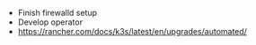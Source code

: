 - Finish firewalld setup
- Develop operator
- https://rancher.com/docs/k3s/latest/en/upgrades/automated/
